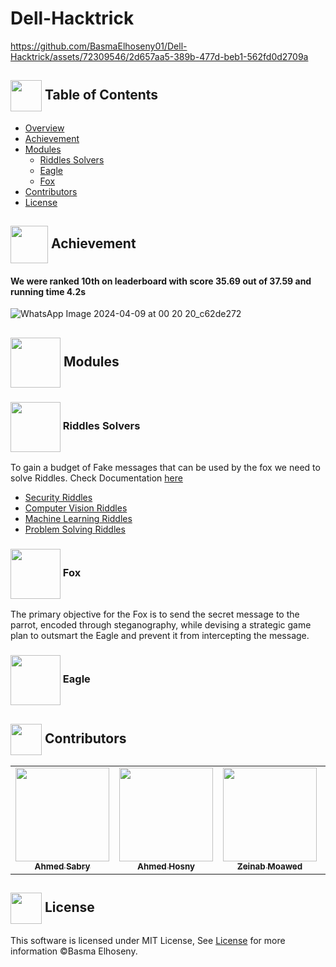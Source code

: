 # Dell-Hacktrick

https://github.com/BasmaElhoseny01/Dell-Hacktrick/assets/72309546/2d657aa5-389b-477d-beb1-562fd0d2709a



## <img align= center width=50px src="https://cdn.edu.buncee.com/assets/d4094ddfdc4426d73593ae3727f94eec/animation-library-flyppl-081720.gif?timestamp=1597673172"> Table of Contents
- <a href ="#Overview">Overview</a>
- <a href ="#Achievement">Achievement</a>
- <a href="#Modules">Modules</a>
  - <a href="Riddles">Riddles Solvers</a>
  - <a href="Eagle">Eagle</a>
  - <a href="Fox">Fox</a>
- <a href ="#contributors">Contributors</a>
- <a href ="#license">License</a>



## <img align="center" width =60px src="https://cdn-icons-png.freepik.com/512/6746/6746962.png"> Achievement <a id = "Achievement"></a>
#### We were ranked <b>10th on leaderboard</b> with score 35.69 out of 37.59 and running time 4.2s
![WhatsApp Image 2024-04-09 at 00 20 20_c62de272](https://github.com/BasmaElhoseny01/Dell-Hacktrick/assets/72309546/b099c732-ef47-424c-8e7e-27dfd6458e48)


<!-- Modules -->
## <img align="center"  width =80px  src="https://2.bp.blogspot.com/-_JRJKDN9Ujg/UzqFo5PB_ZI/AAAAAAAAAUs/DVe38i1X0Ig/s1600/RubixCube-8.gif"> Modules <a id = "Modules"></a>
### <img align="center"  width =80px  src="https://media3.giphy.com/media/SAOcVz9XNCDheBXQGy/source.gif"> Riddles Solvers <a id = "Riddles"></a>
<p>To gain a budget of Fake messages that can be used by the fox we need to solve Riddles. Check Documentation <a href="https://github.com/BasmaElhoseny01/Dell-Hacktrick/blob/main/Documentation/Riddles%20Documentation.pdf">here</a></p>
<ul>
  <li><a href="https://github.com/BasmaElhoseny01/Dell-Hacktrick/tree/main/Riddles">Security Riddles</a></li>
  <li><a href="https://github.com/BasmaElhoseny01/Dell-Hacktrick/tree/main/Riddles">Computer Vision Riddles</a></li>
  <li><a href="https://github.com/BasmaElhoseny01/Dell-Hacktrick/tree/main/Riddles">Machine Learning Riddles</a></li>
  <li><a href="https://github.com/BasmaElhoseny01/Dell-Hacktrick/tree/main/Riddles">Problem Solving Riddles</a></li>
</ul>

### <img align="center"  width =80px  src="https://img1.picmix.com/output/stamp/normal/0/7/6/5/1785670_76d30.gif"> Fox <a id = "Fox"></a>
<p>The primary objective for the Fox is to send the secret message to the parrot, encoded through steganography, while devising a strategic game plan to outsmart the Eagle and prevent it from intercepting the message.</p>

### <img align="center"  width =80px  src="https://media4.giphy.com/media/7nH4YN01jqWt7Oqh5P/giphy.gif?cid=6c09b9520t7w2r9qtck8hn40x7gcr8vhpxmj1ek9ixl7h6fj&ep=v1_internal_gif_by_id&rid=giphy.gif&ct=s"> Eagle <a id = "Eagle"></a>



<!-- Contributors -->
## <img  align= center width=50px height=50px src="https://media1.giphy.com/media/WFZvB7VIXBgiz3oDXE/giphy.gif?cid=6c09b952tmewuarqtlyfot8t8i0kh6ov6vrypnwdrihlsshb&rid=giphy.gif&ct=s"> Contributors <a id = "contributors"></a>

<!-- Contributors list -->
<table align="center" >
  <tr>
    <td align="center"><a href="https://github.com/Ahmedsabry11"><img src="https://avatars.githubusercontent.com/u/75908511?v=4" width="150px;" alt=""/><br /><sub><b>Ahmed Sabry</b></sub></a></td>
    <td align="center"><a href="https://github.com/AhmedHosny2024"><img src="https://avatars.githubusercontent.com/u/76389601?v=4" width="150px;" alt=""/><br /><sub><b>Ahmed Hosny</b></sub></a><br />
    <td align="center"><a href="https://github.com/zeinabmoawad"><img src="https://avatars.githubusercontent.com/u/92188433?v=4" width="150px;" alt=""/><br /><sub><b>Zeinab Moawed</b></sub></a><br />
    <td align="center"><a href="https://github.com/BasmaElhoseny01"><img src="https://avatars.githubusercontent.com/u/72309546?v=4" width="150px;" alt=""/><br /><sub><b>Basma Elhoseny</b></sub></a><br /></td>
  </tr>
</table>

## <img  align= center width=50px height=50px src="https://media1.giphy.com/media/ggoKD4cFbqd4nyugH2/giphy.gif?cid=6c09b9527jpi8kfxsj6eswuvb7ay2p0rgv57b7wg0jkihhhv&rid=giphy.gif&ct=s"> License <a id = "license"></a>
This software is licensed under MIT License, See [License](https://github.com/BasmaElhoseny01/Tashkeel/blob/main/LICENSE) for more information ©Basma Elhoseny.
